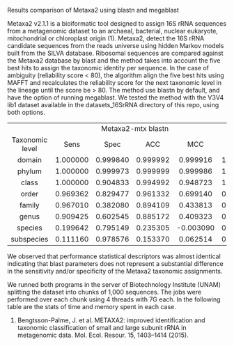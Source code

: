 
Results comparison of Metaxa2 using blastn and megablast

Metaxa2 v2.1.1 is a bioiformatic tool designed to assign 16S rRNA sequences from a metagenomic dataset to an archaeal, bacterial, nuclear eukaryote, mitochondrial or chloroplast origin (1). Metaxa2, detect the 16S rRNA candidate sequences from the reads universe using hidden Markov models built from the SILVA database. Ribosomal sequences are compared against the Metaxa2 database by blast and the method takes into account the five best hits to assign the taxonomic identity per sequence. In the case of ambiguity (reliability score < 80), the algorithm align the five best hits using MAFFT and recalculates the reliability score for the next taxonomic level in the lineage until the score be > 80. The method use blastn by default, and have the option of running megablast. We tested the method with the V3V4 lib1 dataset available in the datasets_16SrRNA directory of this repo, using both options.

<style>
    table {text-align: center};
</style>

<table>
  <tr>
    <td></td>
    <td colspan="4">Metaxa2-mtx blastn</td>
    <td colspan="4">Metaxa2-mtx megablast</td>
  </tr>
  <tr>
    <td>Taxonomic level</td>
    <td>Sens</td>
    <td>Spec</td>
    <td>ACC</td>
    <td>MCC</td>
    <td>Sens</td>
    <td>Spec</td>
    <td>ACC</td>
    <td>MCC</td>
  </tr>
  <tr>
    <td>domain</td>
    <td>1.000000</td>
    <td>0.999840</td>
    <td>0.999992</td>
    <td>0.999916</td>
    <td>1.000000</td>
    <td>0.999867</td>
    <td>0.999994</td>
    <td>0.999930</td>
  </tr>

  <tr>
    <td>phylum</td>
    <td>1.000000</td>
    <td>0.999973</td>
    <td>0.999999</td>
    <td>0.999986</td>
    <td>1.000000</td>
    <td>0.999973</td>
    <td>0.999999</td>
    <td>0.999986</td>
  </tr>
  <tr>
    <td>class</td>
    <td>1.000000</td>
    <td>0.904833</td>
    <td>0.994992</td>
    <td>0.948723</td>
    <td>1.000000</td>
    <td>0.904833</td>
    <td>0.994992</td>
    <td>0.948723</td>
  </tr>
  <tr>
    <td>order</td>
    <td>0.969362</td>
    <td>0.829477</td>
    <td>0.961332</td>
    <td>0.699140</td>
    <td>0.969362</td>
    <td>0.829477</td>
    <td>0.961332</td>
    <td>0.699140</td>
  </tr>
  <tr>
    <td>family</td>
    <td>0.967010</td>
    <td>0.382080</td>
    <td>0.894109</td>
    <td>0.433813</td>
    <td>0.967010</td>
    <td>0.382070</td>
    <td>0.894108</td>
    <td>0.433803</td>
  </tr>
  <tr>
    <td>genus</td>
    <td>0.909425</td>
    <td>0.602545</td>
    <td>0.885172</td>
    <td>0.409323</td>
    <td>0.909425</td>
    <td>0.602529</td>
    <td>0.885171</td>
    <td>0.409312</td>
  </tr>
  <tr>
    <td>species</td>
    <td>0.199642</td>
    <td>0.795149</td>
    <td>0.235305</td>
    <td>-0.003090</td>
    <td>0.199642</td>
    <td>0.795127</td>
    <td>0.235304</td>
    <td>-0.003103</td>
  </tr>
  <tr>
    <td>subspecies</td>
    <td>0.111160</td>
    <td>0.978576</td>
    <td>0.153370</td>
    <td>0.062514</td>
    <td>0.111160</td>
    <td>0.978576</td>
    <td>0.153370</td>
    <td>0.062514</td>
  </tr>
</table>

We observed that performance statistical descriptors was almost identical indicating that blast parameters does not represent a substantial difference in the sensitivity and/or specificity of the Metaxa2 taxonomic assignments.

We runned both programs in the server of Biotechnology Institute (UNAM) splitting the dataset into chunks of 1,000 sequences. The jobs were performed over each chunk using 4 threads with 7G each. In the following table are the stats of time and memory spent in each case.







1. Bengtsson-Palme, J. et al. METAXA2: improved identification and taxonomic classification of small and large subunit rRNA in metagenomic data. Mol. Ecol. Resour. 15, 1403–1414 (2015).
